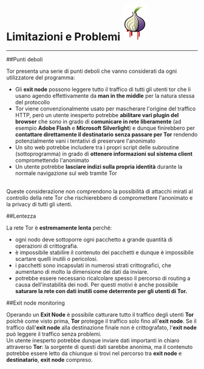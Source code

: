 # Limitazioni e Problemi   ![](heartbleed-onion_0.png)
---

##Punti deboli

Tor presenta una serie di punti deboli che vanno considerati da ogni utilizzatore del programma:
* Gli **exit node** possono leggere tutto il traffico di tutti gli utenti tor che li usano agendo effettivamente da **man in the middle** per la natura stessa del protocollo
* Tor viene convenzionalmente usato per mascherare l'origine del traffico HTTP, però un utente inesperto potrebbe **abilitare vari plugin del browser** che sono in grado di **comunicare in rete liberamente** (ad esempio **Adobe Flash** e **Microsoft Silverlight**) e dunque finirebbero per **contattare direttamente il destinatario senza passare per Tor** rendendo potenzialmente vani i tentativi di preservare l'anonimato
* Un sito web potrebbe includere tra i propri script delle subroutine (sottoprogramma) in grado di **ottenere informazioni sul sistema client** compromettendo l'anonimato
* Un utente potrebbe **lasciare indizi sulla propria identità** durante la normale navigazione sul web tramite Tor
<br/>
Queste considerazione non comprendono la possibilità di attacchi mirati al controllo della rete Tor che rischierebbero di compromettere l'anonimato e la privacy di tutti gli utenti.

##Lentezza

La rete Tor è **estremamente lenta** perché:
* ogni nodo deve sottoporre ogni pacchetto a grande quantità di operazioni di crittografia.
* è impossibile stabilire il contenuto dei pacchetti e dunque è impossibile scartare quelli inutili o pericolosi.
* i pacchetti sono incapsulati in numerosi strati crittografici, che aumentano di molto la dimensione dei dati da inviare.
* potrebbe essere necessario ricalcolare spesso il percorso di routing a causa dell'instabilità dei nodi.
Per questi motivi è anche possibile **saturare la rete con dati inutili come deterrente per gli utenti di Tor.**

##Exit node monitoring

Operando un **Exit Node** è possibile catturare tutto il traffico degli utenti **Tor** poichè come visto prima, **Tor** protegge il traffico solo fino all'**exit node**. Se il traffico dall'**exit node** alla destinazione finale non è crittografato, l'**exit node** può leggere il traffico senza problemi.
<br/>
Un utente inesperto potrebbe dunque inviare dati importanti in chiaro attraverso **Tor**: la sorgente di questi dati sarebbe anonima, ma il contenuto potrebbe essere letto da chiunque si trovi nel percorso tra **exit node** e **destinatario**, **exit node** compreso.